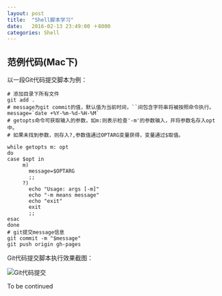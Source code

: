 ```yaml
---
layout: post
title:  "Shell脚本学习"
date:   2016-02-13 23:49:00 ＋8000
categories: Shell
---
```



## 范例代码(Mac下)

以一段Git代码提交脚本为例：
  
	# 添加目录下所有文件
	git add . 
	# message为git commit的值，默认值为当前时间，``间包含字符串将被按照命令执行。
	message=`date +%Y-%m-%d-%H-%M`
	# getopts命令可获取输入的参数，如m:则表示检查'-m'的参数输入，并将参数名存入opt中。
	# 如果未找到参数，则存入?,参数值通过OPTARG变量获得，变量通过$取值。
	
	while getopts m: opt
	do
	case $opt in
	     m)
           message=$OPTARG
           ;;
         ?)
           echo "Usage: args [-m]"
           echo "-m means message"
           echo "exit"
           exit
           ;;
    esac
    done
    # git提交message信息
	git commit -m "$message"
	git push origin gh-pages

Git代码提交脚本执行效果截图：

![Git代码提交]({{site.baseurl}}/pics/git_shell.png)

To be continued

